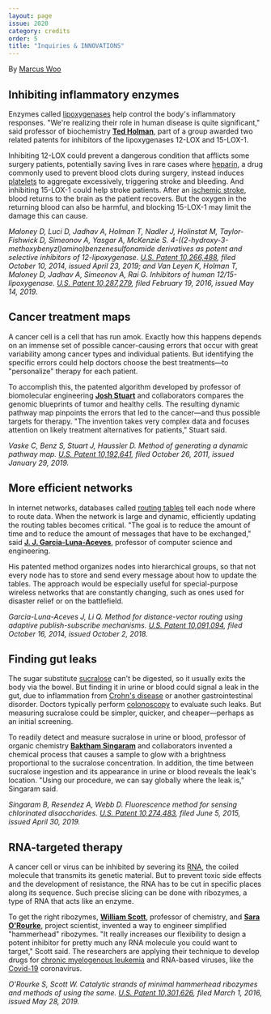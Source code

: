 ```yaml
---
layout: page
issue: 2020
category: credits
order: 5
title: "Inquiries & INNOVATIONS"
---
```


By [Marcus Woo](https://about.me/marcus_woo)

## Inhibiting inflammatory enzymes ##

Enzymes called
[lipoxygenases](https://en.wikipedia.org/wiki/Lipoxygenase) help control
the body\'s inflammatory responses. \"We\'re realizing their role in
human disease is quite significant,\" said professor of biochemistry
[**Ted
Holman**](https://www.chemistry.ucsc.edu/about/directory-page.php?uid=holman),
part of a group awarded two related patents for inhibitors of the
lipoxygenases 12-LOX and 15-LOX-1.

Inhibiting 12-LOX could prevent a dangerous condition that afflicts some
surgery patients, potentially saving lives in rare cases where
[heparin](https://en.wikipedia.org/wiki/Heparin), a drug commonly used
to prevent blood clots during surgery, instead induces
[platelets](https://en.wikipedia.org/wiki/Platelet) to aggregate
excessively, triggering stroke and bleeding. And inhibiting 15-LOX-1
could help stroke patients. After an [ischemic
stroke](https://medlineplus.gov/ischemicstroke.html), blood returns to
the brain as the patient recovers. But the oxygen in the returning blood
can also be harmful, and blocking 15-LOX-1 may limit the damage this can
cause.

*Maloney D, Luci D, Jadhav A, Holman T, Nadler J, Holinstat M,
Taylor-Fishwick D, Simeonov A, Yasgar A, McKenzie S.
4-((2-hydroxy-3-methoxybenyzl)amino)benzenesulfonamide derivatives as
potent and selective inhibitors of 12-lipoxygenase. [U.S. Patent
10,266,488](https://patents.justia.com/patent/10266488), filed October
10, 2014, issued April 23, 2019; and Van Leyen K, Holman T, Maloney D,
Jadhav A, Simeonov A, Rai G. Inhibitors of human 12/15-lipoxygenase.
[U.S. Patent 10,287,279](https://patents.justia.com/patent/10287279),
filed February 19, 2016, issued May 14, 2019.*

## Cancer treatment maps ##

A cancer cell is a cell that has run amok. Exactly how this happens
depends on an immense set of possible cancer-causing errors that occur
with great variability among cancer types and individual patients. But
identifying the specific errors could help doctors choose the best
treatments&mdash;to "personalize" therapy for each patient.

To accomplish this, the patented algorithm developed by professor of
biomolecular engineering [**Josh
Stuart**](https://jstuart.soe.ucsc.edu/) and collaborators compares the
genomic blueprints of tumor and healthy cells. The resulting dynamic
pathway map pinpoints the errors that led to the cancer&mdash;and thus
possible targets for therapy. \"The invention takes very complex data
and focuses attention on likely treatment alternatives for patients,\"
Stuart said.

*Vaske C, Benz S, Stuart J, Haussler D. Method of generating a dynamic
pathway map. [U.S. Patent
10,192,641](https://patents.justia.com/patent/10192641), filed October
26, 2011, issued January 29, 2019.*

## More efficient networks ##

In internet networks, databases called [routing
tables](https://en.wikipedia.org/wiki/Routing_table) tell each node
where to route data. When the network is large and dynamic, efficiently
updating the routing tables becomes critical. \"The goal is to reduce
the amount of time and to reduce the amount of messages that have to be
exchanged,\" said [**J. J.
Garcia-Luna-Aceves**](https://www.soe.ucsc.edu/people/jj), professor of
computer science and engineering.

His patented method organizes nodes into hierarchical groups, so that
not every node has to store and send every message about how to update
the tables. The approach would be especially useful for special-purpose
wireless networks that are constantly changing, such as ones used for
disaster relief or on the battlefield.

*Garcia-Luna-Aceves J, Li Q. Method for distance-vector routing using
adaptive publish-subscribe mechanisms. [U.S. Patent
10,091,094](https://patents.justia.com/patent/10091094), filed October
16, 2014, issued October 2, 2018.*

## Finding gut leaks ##

The sugar substitute
[sucralose](https://en.wikipedia.org/wiki/Sucralose) can\'t be digested,
so it usually exits the body via the bowel. But finding it in urine or
blood could signal a leak in the gut, due to inflammation from [Crohn\'s
disease](https://www.crohnscolitisfoundation.org/what-is-crohns-disease)
or another gastrointestinal disorder. Doctors typically perform
[colonoscopy](https://www.asge.org/home/for-patients/patient-information/understanding-colonoscopy)
to evaluate such leaks. But measuring sucralose could be simpler,
quicker, and cheaper&mdash;perhaps as an initial screening.

To readily detect and measure sucralose in urine or blood, professor of
organic chemistry [**Baktham
Singaram**](https://www.chemistry.ucsc.edu/faculty/index.php?uid=singaram)
and collaborators invented a chemical process that causes a sample to
glow with a brightness proportional to the sucralose concentration. In
addition, the time between sucralose ingestion and its appearance in
urine or blood reveals the leak's location. \"Using our procedure, we
can say globally where the leak is,\" Singaram said.

*Singaram B, Resendez A, Webb D. Fluorescence method for sensing
chlorinated disaccharides. [U.S. Patent
10,274,483](https://patents.justia.com/patent/10274483), filed June 5,
2015, issued April 30, 2019.*

## RNA-targeted therapy ##

A cancer cell or virus can be inhibited by severing its
[RNA](https://en.wikipedia.org/wiki/RNA), the coiled molecule that
transmits its genetic material. But to prevent toxic side effects and
the development of resistance, the RNA has to be cut in specific places
along its sequence. Such precise slicing can be done with ribozymes, a
type of RNA that acts like an enzyme.

To get the right ribozymes, [**William
Scott**](https://www.chemistry.ucsc.edu/about/directory-page.php?uid=wgscott),
professor of chemistry, and [**Sara
O\'Rourke**](https://www.chemistry.ucsc.edu/about/directory-page.php?uid=sorourke),
project scientist, invented a way to engineer simplified "hammerhead"
ribozymes. \"It really increases our flexibility to design a potent
inhibitor for pretty much any RNA molecule you could want to target,\"
Scott said. The researchers are applying their technique to develop
drugs for [chronic myelogenous
leukemia](https://www.cancer.org/cancer/chronic-myeloid-leukemia.html)
and RNA-based viruses, like the
[Covid-19](https://en.wikipedia.org/wiki/Coronavirus_disease_2019)
coronavirus.

*O\'Rourke S, Scott W. Catalytic strands of minimal hammerhead ribozymes
and methods of using the same. [U.S. Patent
10,301,626](https://patents.justia.com/patent/10301626), filed March 1,
2016, issued May 28, 2019.*
